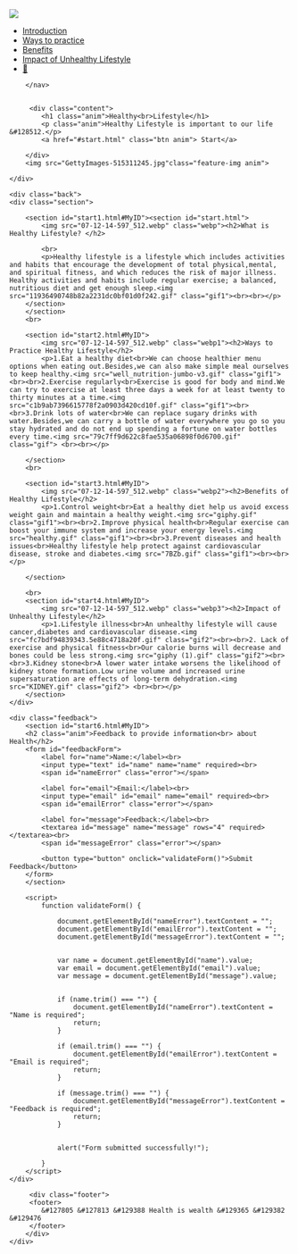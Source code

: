 <!DOCTYPE html>
<html>
<div class ="image">
<head>
    <meta name="viewport" content="width=device-width,initial-scale=1.0">
    <title>Healthy Lifestyle</title>
    <link rel="stylesheet" href="style.css">
</head>
<body>
    <div class ="image">
    <div class="ho anim">
        <nav>
            <img src="photo_2024-01-29_21-49-01.jpg"class="logo">
            <ul>
                <li><a href="#start1.html#MyID">Introduction</a></li>
                <li><a href="#start2.html#MyID">Ways to practice</a></li>
                <li><a href="#start3.html#MyID">Benefits</a></li>
                <li><a href="#start4.html#MyID">Impact of Unhealthy Lifestyle</a></li>
                <li><a href="#start6.html#MyID"> &#128221</a></li>
            </ul>
           

        </nav>

       
         <div class="content">
            <h1 class="anim">Healthy<br>Lifestyle</h1>
            <p class="anim">Healthy Lifestyle is important to our life &#128512.</p>
            <a href="#start.html" class="btn anim"> Start</a>
            
        </div>
        <img src="GettyImages-515311245.jpg"class="feature-img anim">
        
    </div>
    
    <div class="back">
    <div class="section">
        
        <section id="start1.html#MyID"><section id="start.html">
            <img src="07-12-14-597_512.webp" class="webp"><h2>What is Healthy Lifestyle? </h2>
            
            <br>
            <p>Healthy lifestyle is a lifestyle which includes activities and habits that encourage the development of total physical,mental, and spiritual fitness, and which reduces the risk of major illness. Healthy activities and habits include regular exercise; a balanced, nutritious diet and get enough sleep.<img src="11936490748b82a2231dc0bf01d0f242.gif" class="gif1"><br><br></p>
        </section>
        </section>
        <br>
    
        <section id="start2.html#MyID">
            <img src="07-12-14-597_512.webp" class="webp1"><h2>Ways to Practice Healthy Lifestyle</h2>
            <p>1.Eat a healthy diet<br>We can choose healthier menu options when eating out.Besides,we can also make simple meal ourselves to keep healthy.<img src="well_nutrition-jumbo-v3.gif" class="gif1"><br><br>2.Exercise regularly<br>Exercise is good for body and mind.We can try to exercise at least three days a week for at least twenty to thirty minutes at a time.<img src="c1b9ab7396615778f2a0903d420cd10f.gif" class="gif1"><br><br>3.Drink lots of water<br>We can replace sugary drinks with water.Besides,we can carry a bottle of water everywhere you go so you stay hydrated and do not end up spending a fortune on water bottles every time.<img src="79c7ff9d622c8fae535a06898f0d6700.gif" class="gif"> <br><br></p>
            
        </section>
        <br>
    
        <section id="start3.html#MyID">
            <img src="07-12-14-597_512.webp" class="webp2"><h2>Benefits of Healthy Lifestyle</h2>
            <p>1.Control weight<br>Eat a healthy diet help us avoid excess weight gain and maintain a healthy weight.<img src="giphy.gif" class="gif1"><br><br>2.Improve physical health<br>Regular exercise can boost your immune system and increase your energy levels.<img src="healthy.gif" class="gif1"><br><br>3.Prevent diseases and health issues<br>Healthy lifestyle help protect against cardiovascular disease, stroke and diabetes.<img src="7BZb.gif" class="gif1"><br><br></p>
            
        </section>

        <br>
        <section id="start4.html#MyID"> 
            <img src="07-12-14-597_512.webp" class="webp3"><h2>Impact of Unhealthy Lifestyle</h2>
            <p>1.Lifestyle illness<br>An unhealthy lifestyle will cause cancer,diabetes and cardiovascular disease.<img src="fc7bdf94839343.5e88c4718a20f.gif" class="gif2"><br><br>2. Lack of exercise and physical fitness<br>Our calorie burns will decrease and bones could be less strong.<img src="giphy (1).gif" class="gif2"><br><br>3.Kidney stone<br>A lower water intake worsens the likelihood of kidney stone formation.Low urine volume and increased urine supersaturation are effects of long-term dehydration.<img src="KIDNEY.gif" class="gif2"> <br><br></p>
        </section>
    </div>
   
    <div class="feedback">
        <section id="start6.html#MyID">
        <h2 class="anim">Feedback to provide information<br> about Health</h2>
        <form id="feedbackForm">
            <label for="name">Name:</label><br>
            <input type="text" id="name" name="name" required><br>
            <span id="nameError" class="error"></span>
    
            <label for="email">Email:</label><br>
            <input type="email" id="email" name="email" required><br>
            <span id="emailError" class="error"></span>
    
            <label for="message">Feedback:</label><br>
            <textarea id="message" name="message" rows="4" required></textarea><br>
            <span id="messageError" class="error"></span>
    
            <button type="button" onclick="validateForm()">Submit Feedback</button>
        </form>
        </section>
        
        <script>
            function validateForm() {
                
                document.getElementById("nameError").textContent = "";
                document.getElementById("emailError").textContent = "";
                document.getElementById("messageError").textContent = "";
    
                
                var name = document.getElementById("name").value;
                var email = document.getElementById("email").value;
                var message = document.getElementById("message").value;
    
                
                if (name.trim() === "") {
                    document.getElementById("nameError").textContent = "Name is required";
                    return;
                }
    
                if (email.trim() === "") {
                    document.getElementById("emailError").textContent = "Email is required";
                    return;
                }
    
                if (message.trim() === "") {
                    document.getElementById("messageError").textContent = "Feedback is required";
                    return;
                }
    
                
                alert("Form submitted successfully!");
                
            }
        </script>
    </div>

         <div class="footer">
         <footer>
            &#127805 &#127813 &#129388 Health is wealth &#129365 &#129382 &#129476
         </footer>
        </div>
    </div>
   
</body >
</html>
